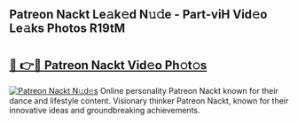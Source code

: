 ## Patreon Nackt Le𝚊k𝚎d N𝚞𝚍e - Part-viH Vid𝚎o Le𝚊ks Photos R19tM

# <h2><a href="http://fb0avf1.evod.top/?m=Patreon+Nackt">🔗 👉🔴 Patreon Nackt Vid𝚎o Ph𝚘t𝚘s</a></h2>

[![Patreon Nackt N𝚞d𝚎s](https://i.imgur.com/8V9OHl7.gif)](http://fb0avf1.evod.top/?m=Patreon+Nackt)
Online personality Patreon Nackt known for their dance and lifestyle content. Visionary thinker Patreon Nackt, known for their innovative ideas and groundbreaking achievements. 
